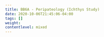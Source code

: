 ```yaml
---
title: BB6A - Peripateology (Ichthys Study)
date: 2020-10-06T21:45:06-04:00
tags: []
weight: 
contentlevel: mixed
---
```


